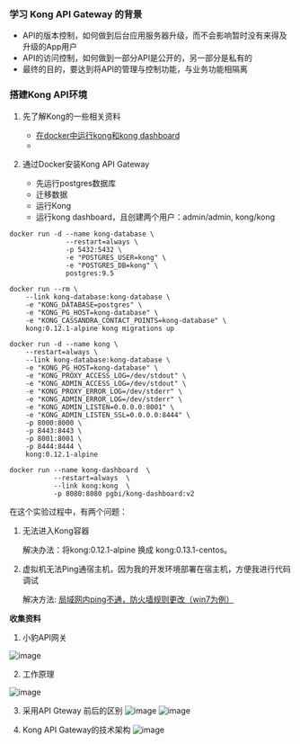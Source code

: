 ### 学习 Kong API Gateway 的背景
- API的版本控制，如何做到后台应用服务器升级，而不会影响暂时没有来得及升级的App用户
- API的访问控制，如何做到一部分API是公开的，另一部分是私有的
- 最终的目的，要达到将API的管理与控制功能，与业务功能相隔离

### 搭建Kong API环境
1. 先了解Kong的一些相关资料
    - [在docker中运行kong和kong dashboard](https://www.cnblogs.com/ikodota/p/run_kong_and_kong_dashboard_in_docker.html)
    - 

2. 通过Docker安装Kong API Gateway
    - 先运行postgres数据库
    - 迁移数据
    - 运行Kong
    - 运行kong dashboard，且创建两个用户：admin/admin, kong/kong

```
docker run -d --name kong-database \
			  --restart=always \
              -p 5432:5432 \
              -e "POSTGRES_USER=kong" \
              -e "POSTGRES_DB=kong" \
              postgres:9.5
```
```
docker run --rm \
    --link kong-database:kong-database \
    -e "KONG_DATABASE=postgres" \
    -e "KONG_PG_HOST=kong-database" \
    -e "KONG_CASSANDRA_CONTACT_POINTS=kong-database" \
    kong:0.12.1-alpine kong migrations up
```

```
docker run -d --name kong \
	--restart=always \
    --link kong-database:kong-database \
    -e "KONG_PG_HOST=kong-database" \
    -e "KONG_PROXY_ACCESS_LOG=/dev/stdout" \
    -e "KONG_ADMIN_ACCESS_LOG=/dev/stdout" \
    -e "KONG_PROXY_ERROR_LOG=/dev/stderr" \
    -e "KONG_ADMIN_ERROR_LOG=/dev/stderr" \
    -e "KONG_ADMIN_LISTEN=0.0.0.0:8001" \
    -e "KONG_ADMIN_LISTEN_SSL=0.0.0.0:8444" \
    -p 8000:8000 \
    -p 8443:8443 \
    -p 8001:8001 \
    -p 8444:8444 \
    kong:0.12.1-alpine
```

```
docker run --name kong-dashboard  \
           --restart=always  \
		   --link kong:kong  \
		   -p 8080:8080 pgbi/kong-dashboard:v2
```

在这个实验过程中，有两个问题：
1. 无法进入Kong容器

   解决办法：将kong:0.12.1-alpine 换成 kong:0.13.1-centos。
   
2. 虚拟机无法Ping通宿主机，因为我的开发环境部署在宿主机，方便我进行代码调试

   解决方法: [局域网内ping不通，防火墙规则更改（win7为例）](https://jingyan.baidu.com/article/a65957f4f557cb24e67f9ba6.html)


**收集资料**
1. 小豹API网关

![image](http://www.xbgateway.com/resources/img/why_use_api.png)

2. 工作原理

![image](http://i2.51cto.com/images/blog/201801/08/1bb110f42c391c4ea631a7280e3d4fb8.png?x-oss-process=image/watermark,size_16,text_QDUxQ1RP5Y2a5a6i,color_FFFFFF,t_100,g_se,x_10,y_10,shadow_90,type_ZmFuZ3poZW5naGVpdGk=)

3. 采用API Gteway 前后的区别
![image](https://getkong.org/assets/images/homepage/diagram-left.png)
![image](https://getkong.org/assets/images/homepage/diagram-right.png)

4. Kong API Gateway的技术架构
![image](https://images2015.cnblogs.com/blog/761566/201702/761566-20170210101320151-504870266.jpg)